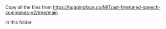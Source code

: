 Copy all the files from https://huggingface.co/MIT/ast-finetuned-speech-commands-v2/tree/main 

in this folder
